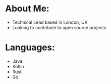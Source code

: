 # About Me:
- Technical Lead based in London, UK
- Looking to contribute to open source projects

# Languages:
- Java
- Kotlin
- Rust
- Go
